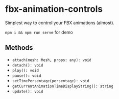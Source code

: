 # fbx-animation-controls

Simplest way to control your FBX animations (almost).

`npm i && npm run serve` for demo

## Methods
- `attach(mesh: Mesh, props: any): void`
- `detach(): void`
- `play(): void`
- `pause(): void`
- `setTimePersentage(persentage): void`
- `getCurrentAnimationTimeDisplayString(): string`
- `update(): void`
